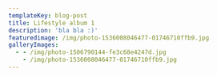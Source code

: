 ```yaml
---
templateKey: blog-post
title: Lifestyle album 1
description: 'bla bla :)'
featuredimage: /img/photo-1536008046477-01746710ffb9.jpg
galleryImages:
  - - /img/photo-1506790144-fe3c68e4247d.jpg
    - /img/photo-1536008046477-01746710ffb9.jpg
---
```


